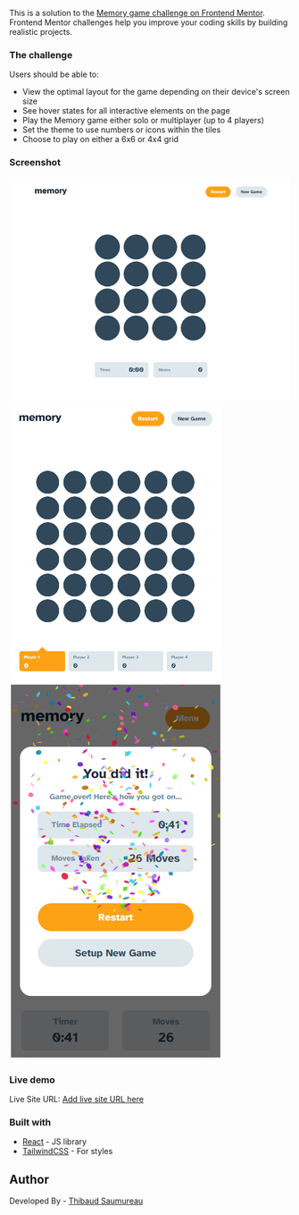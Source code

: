 This is a solution to the [Memory game challenge on Frontend Mentor](https://www.frontendmentor.io/challenges/memory-game-vse4WFPvM). Frontend Mentor challenges help you improve your coding skills by building realistic projects. 

### The challenge

Users should be able to:

- View the optimal layout for the game depending on their device's screen size
- See hover states for all interactive elements on the page
- Play the Memory game either solo or multiplayer (up to 4 players)
- Set the theme to use numbers or icons within the tiles
- Choose to play on either a 6x6 or 4x4 grid

### Screenshot

![](screenshots/memories_small.png)
![](screenshots/memories_multi_large.png)
![](screenshots/memories_phone_gameover.png)

### Live demo

Live Site URL: [Add live site URL here](https://your-live-site-url.com)

### Built with

- [React](https://reactjs.org/) - JS library
- [TailwindCSS](https://styled-components.com/) - For styles

## Author

Developed By  - [Thibaud Saumureau](https://portfolio-thibauds.vercel.app/)


